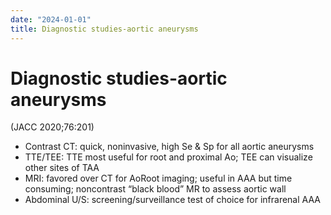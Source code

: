 ```yaml
---
date: "2024-01-01"
title: Diagnostic studies-aortic aneurysms
---
```


# Diagnostic studies-aortic aneurysms


(JACC 2020;76:201)
* Contrast CT: quick, noninvasive, high Se & Sp for all aortic aneurysms
* TTE/TEE: TTE most useful for root and proximal Ao; TEE can visualize other sites of TAA
* MRI: favored over CT for AoRoot imaging; useful in AAA but time consuming; noncontrast “black blood” MR to assess aortic wall
* Abdominal U/S: screening/surveillance test of choice for infrarenal AAA
